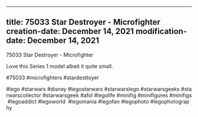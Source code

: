 ----
title: 75033 Star Destroyer - Microfighter
creation-date: December 14, 2021
modification-date: December 14, 2021
----

75033 Star Destroyer - Microfighter

Love this Series 1 model albeit it quite small.

#75033 #microfighters #stardesttoyer

#lego #starwars #disney #legostarwars #starwarslego #starwarsgeeks #starwarscollector #starwarsgeek #afol #legolife #minifig #minifigures #minifigs #legoaddict #legoworld  #legomania #legofan #legophoto #legophotography

